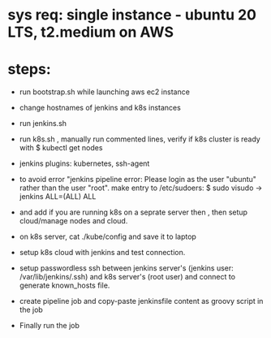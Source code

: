 # sys req: single instance - ubuntu 20 LTS, t2.medium on AWS

# steps:
-  run bootstrap.sh while launching aws ec2 instance
- change hostnames of jenkins and k8s instances
-  run jenkins.sh
-  run k8s.sh , manually run commented lines, verify if k8s cluster is ready with $ kubectl get nodes
-  jenkins plugins: kubernetes, ssh-agent
-  to avoid error "jenkins pipeline error: Please login as the user "ubuntu" rather than the user "root".
make entry to /etc/sudoers: 
\$ sudo visudo ->  
jenkins ALL=(ALL) ALL

- and add if you are running k8s on a seprate server then , then setup cloud/manage nodes and cloud.

- on k8s server, cat ./kube/config and save it to laptop
- setup k8s cloud with jenkins and test connection.

- setup passwordless ssh between jenkins server's (jenkins user: /var/lib/jenkins/.ssh) and k8s server's (root user) and connect to generate known_hosts file.
- create pipeline job and copy-paste jenkinsfile content as groovy script in the job
- Finally run the job


